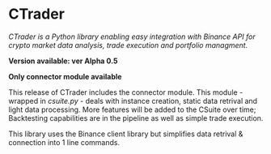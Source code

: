 # CTrader
*CTrader is a Python library enabling easy integration with Binance API for crypto market data analysis, trade execution and portfolio managment.*

**Version available: ver Alpha 0.5**

**Only connector module available**

This release of CTrader includes the connector module. This module - wrapped in *csuite.py* - deals with instance creation, static data retrival and light data processing.
More features will be added to the CSuite over time; Backtesting capabilities are in the pipeline as well as simple trade execution. 

This library uses the Binance client library but simplifies data retrival & connection into 1 line commands. 
